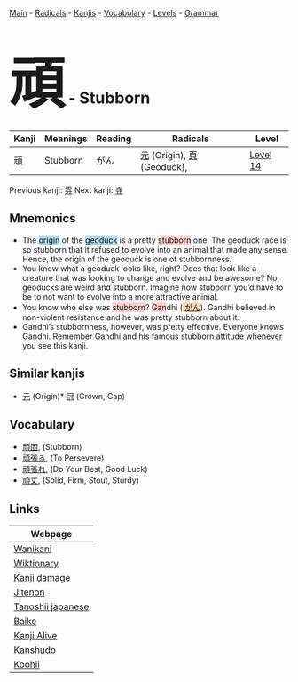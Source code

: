 <style> bigfont {font-size: 100px}</style>
[Main](../index.md) -
[Radicals](../radicals.md) -
[Kanjis](../kanjis.md) -
[Vocabulary](../vocabulary.md) -
[Levels](../levels.md) -
[Grammar](../grammar.md)
# <bigfont> 頑</bigfont> - Stubborn 

| Kanji | Meanings | Reading | Radicals | Level |
| --- | --- | --- | --- | --- |
| 頑 | Stubborn | がん | [元](../radicals/元.md) (Origin), [頁](../radicals/頁.md) (Geoduck),  | [Level 14](../levels/wk_level14.md) |

Previous kanji: [雰](雰.md) Next kanji: [寺](寺.md) 

## Mnemonics
 * The <span style="background-color:#ADD8E6"> origin</span> of the <span style="background-color:#ADD8E6"> geoduck</span> is a pretty <span style="background-color:#ffcccb"> stubborn</span> one. The geoduck race is so stubborn that it refused to evolve into an animal that made any sense. Hence, the origin of the geoduck is one of stubbornness.
* You know what a geoduck looks like, right? Does that look like a creature that was looking to change and evolve and be awesome? No, geoducks are weird and stubborn. Imagine how stubborn you’d have to be to not want to evolve into a more attractive animal.
* You know who else was <span style="background-color:#ffcccb"> stubborn</span>? <span style="background-color:#ffcccb"> Gan</span>dhi (<span style="background-color:#fed8b1"> [がん](https://jisho.org/search/がん)</span>). Gandhi believed in non-violent resistance and he was pretty stubborn about it.
* Gandhi’s stubbornness, however, was pretty effective. Everyone knows Gandhi. Remember Gandhi and his famous stubborn attitude whenever you see this kanji.


## Similar kanjis
 * [元](元.md) (Origin)* [冠](冠.md) (Crown, Cap)


## Vocabulary
 * [頑固](../vocabulary/頑.md), (Stubborn)
* [頑張る](../vocabulary/頑.md), (To Persevere)
* [頑張れ](../vocabulary/頑.md), (Do Your Best, Good Luck)
* [頑丈](../vocabulary/頑.md), (Solid, Firm, Stout, Sturdy)



## Links 

| Webpage |
| --- |
| [Wanikani          ](https://www.wanikani.com/kanji/頑) |
| [Wiktionary        ](https://en.wiktionary.org/wiki/頑) |
| [Kanji damage      ](http://www.kanjidamage.com/kanji/search?utf8=✓&q=頑) |
| [Jitenon           ](https://jitenon.com/kanji/頑) |
| [Tanoshii japanese ](https://www.tanoshiijapanese.com/dictionary/kanji.cfm?k=頑) |
| [Baike             ](https://baike.baidu.com/item/頑) |
| [Kanji Alive       ](https://app.kanjialive.com/頑) |
| [Kanshudo          ](https://www.kanshudo.com/searchmn?q=頑) |
| [Koohii            ](https://kanji.koohii.com/study/kanji/頑) |
